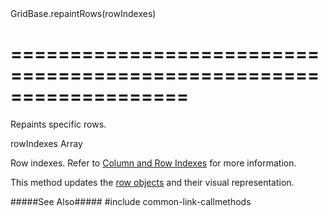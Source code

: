 <!--id-->GridBase.repaintRows(rowIndexes)<!--/id-->
===================================================================
===================================================================

<!--shortDescription-->
Repaints specific rows.
<!--/shortDescription-->

<!--paramName1-->rowIndexes<!--/paramName1-->
<!--paramType1-->Array<Number><!--/paramType1-->
<!--paramDescription1-->
Row indexes. Refer to [Column and Row Indexes](/Documentation/Guide/Widgets/{WidgetName}/Columns/Column_and_Row_Indexes/) for more information.
<!--/paramDescription1-->

<!--fullDescription-->
This method updates the [row objects]({basewidgetpath}/Row/) and their visual representation.

#####See Also#####
#include common-link-callmethods
<!--/fullDescription-->